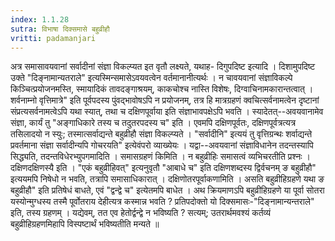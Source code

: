 ```yaml
---
index: 1.1.28
sutra: विभाषा दिक्समासे बहुव्रीहौ
vritti: padamanjari
---
```


 अत्र समासावयवानां सर्वादीनां संज्ञा विकल्प्यत इत वृतौ लक्ष्यते, यथाह- दिगुपदिष्ट इत्यादि । दिशामुपदिष्ट उक्ते "दिङ्नामान्यतराले" इत्यस्मिन्समासेऽवयवत्वेन वर्तमानानीत्यर्थः । न चावयवानां संज्ञाविकल्पे किञ्चित्प्रयोजनमस्ति, स्मायादिकं तावदङ्गाश्रयम्, काकचोश्च नास्ति विशेषः, दिग्वाचिनामकारान्तत्वात् । शर्वनाम्नो वृत्तिमात्रे" इति पूर्वपदस्य पुंवद्भावोषऽपि न प्रयोजनम्, तत्र हि मात्रग्रहणं क्वचित्सर्वनामत्वेन दृष्टानां संप्रत्यसर्वनामत्वेऽपि यथा स्यात्, तथा च दक्षिणपूर्वाया इति संज्ञाभावपक्षेऽपि भवति । स्यादेतत्--अवयवानामेव संज्ञा, कार्यं तु "अङ्गाधिकारे तस्य च तदुतरपदस्य च" इति । एवमपि दक्षिणपूर्वतः, दक्षिणपूर्वत्रत्यत्र तसिलादयो न स्युः; तस्मात्सर्वाद्यन्ते बहुव्रीहौ संज्ञा विकल्प्यते । "सर्वादीनि" इत्ययं तु वृत्तिग्रन्थः शर्वाद्यन्ते प्रवर्तमाना संज्ञा सर्वादीन्यपि गोचरयति" इत्येवंपरो व्याख्येयः । यद्वा--अवयवानां संज्ञाविधानेन तदन्तस्यापि सिद्ध्यति, तदन्तविधेरभ्युपगमादिति । समासग्रहणं किमिति । न बहुव्रीहिः समासत्वं व्यभिचरतीति प्रश्नः । दक्षिणदक्षिणस्यै इति । "एकं बहुव्रीहिवत्" इत्यनुवृतौ "आबाधे च" इति दक्षिणशब्दस्य द्विर्वचनम् ङ बहुव्रीहौ" इत्ययमपि निषेधो न भवति, तत्रापि समासाधिकारात् । दक्षिणोतरपूर्वाकणामिति । असति बहुव्रीहिग्रहणे यथा ङ बहुव्रीहौ" इति प्रतिषेधं बाधते, एवं "द्वन्द्वे च" इत्येतमपि बाधेत । अथ क्रियमाणऽपि बहुव्रीहिग्रहणे या पूर्वा सोतरा यस्योन्मुग्धस्य तस्मै पूर्वोतराय देहीत्यत्र कस्मान्न भवति ? प्रतिपदोक्तो यो दिक्समासः-"दिङ्नामान्यन्तराले" इति, तस्य ग्रहणम् । यद्येवम्, तत एव हेतोर्द्वन्द्वे न भविष्यति ? सत्यम्; उतरार्थमवश्यं कर्तव्यं बहुव्रीहिग्रहणमिहापि विस्पष्टार्थं भविष्यतीति मन्यते ॥